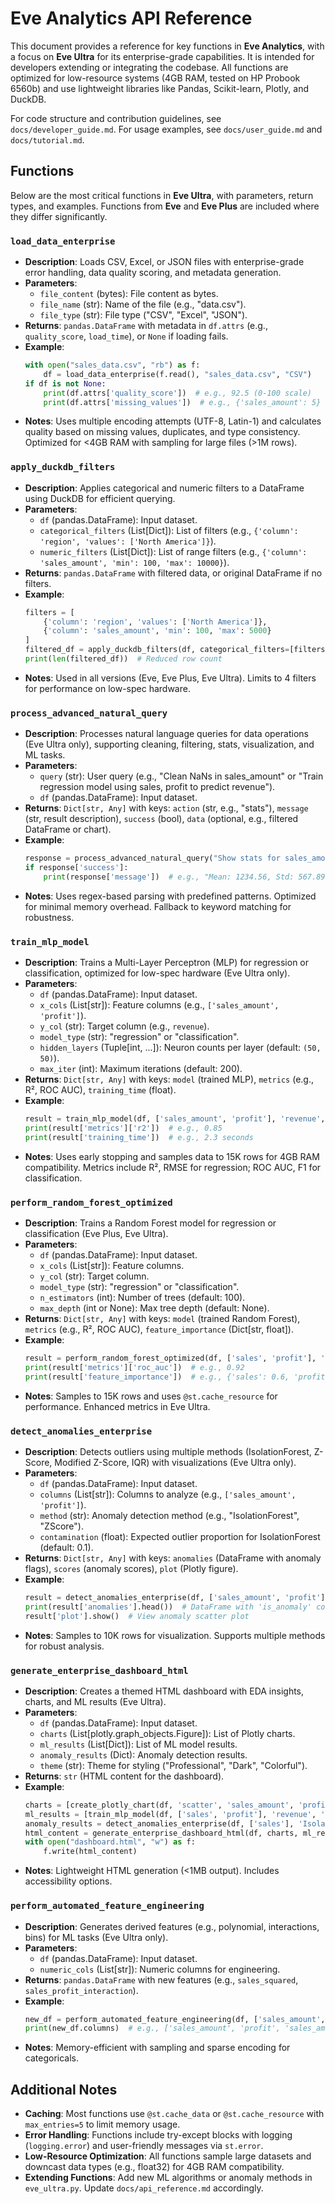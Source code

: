 # Eve Analytics API Reference

This document provides a reference for key functions in **Eve Analytics**, with a focus on **Eve Ultra** for its enterprise-grade capabilities. It is intended for developers extending or integrating the codebase. All functions are optimized for low-resource systems (4GB RAM, tested on HP Probook 6560b) and use lightweight libraries like Pandas, Scikit-learn, Plotly, and DuckDB.

For code structure and contribution guidelines, see `docs/developer_guide.md`. For usage examples, see `docs/user_guide.md` and `docs/tutorial.md`.

## Functions

Below are the most critical functions in **Eve Ultra**, with parameters, return types, and examples. Functions from **Eve** and **Eve Plus** are included where they differ significantly.

### `load_data_enterprise`
- **Description**: Loads CSV, Excel, or JSON files with enterprise-grade error handling, data quality scoring, and metadata generation.
- **Parameters**:
  - `file_content` (bytes): File content as bytes.
  - `file_name` (str): Name of the file (e.g., "data.csv").
  - `file_type` (str): File type ("CSV", "Excel", "JSON").
- **Returns**: `pandas.DataFrame` with metadata in `df.attrs` (e.g., `quality_score`, `load_time`), or `None` if loading fails.
- **Example**:
  ```python
  with open("sales_data.csv", "rb") as f:
      df = load_data_enterprise(f.read(), "sales_data.csv", "CSV")
  if df is not None:
      print(df.attrs['quality_score'])  # e.g., 92.5 (0-100 scale)
      print(df.attrs['missing_values'])  # e.g., {'sales_amount': 5}
  ```
- **Notes**: Uses multiple encoding attempts (UTF-8, Latin-1) and calculates quality based on missing values, duplicates, and type consistency. Optimized for <4GB RAM with sampling for large files (>1M rows).

### `apply_duckdb_filters`
- **Description**: Applies categorical and numeric filters to a DataFrame using DuckDB for efficient querying.
- **Parameters**:
  - `df` (pandas.DataFrame): Input dataset.
  - `categorical_filters` (List[Dict]): List of filters (e.g., `{'column': 'region', 'values': ['North America']}`).
  - `numeric_filters` (List[Dict]): List of range filters (e.g., `{'column': 'sales_amount', 'min': 100, 'max': 10000}`).
- **Returns**: `pandas.DataFrame` with filtered data, or original DataFrame if no filters.
- **Example**:
  ```python
  filters = [
      {'column': 'region', 'values': ['North America']},
      {'column': 'sales_amount', 'min': 100, 'max': 5000}
  ]
  filtered_df = apply_duckdb_filters(df, categorical_filters=[filters[0]], numeric_filters=[filters[1]])
  print(len(filtered_df))  # Reduced row count
  ```
- **Notes**: Used in all versions (Eve, Eve Plus, Eve Ultra). Limits to 4 filters for performance on low-spec hardware.

### `process_advanced_natural_query`
- **Description**: Processes natural language queries for data operations (Eve Ultra only), supporting cleaning, filtering, stats, visualization, and ML tasks.
- **Parameters**:
  - `query` (str): User query (e.g., "Clean NaNs in sales_amount" or "Train regression model using sales, profit to predict revenue").
  - `df` (pandas.DataFrame): Input dataset.
- **Returns**: `Dict[str, Any]` with keys: `action` (str, e.g., "stats"), `message` (str, result description), `success` (bool), `data` (optional, e.g., filtered DataFrame or chart).
- **Example**:
  ```python
  response = process_advanced_natural_query("Show stats for sales_amount", df)
  if response['success']:
      print(response['message'])  # e.g., "Mean: 1234.56, Std: 567.89"
  ```
- **Notes**: Uses regex-based parsing with predefined patterns. Optimized for minimal memory overhead. Fallback to keyword matching for robustness.

### `train_mlp_model`
- **Description**: Trains a Multi-Layer Perceptron (MLP) for regression or classification, optimized for low-spec hardware (Eve Ultra only).
- **Parameters**:
  - `df` (pandas.DataFrame): Input dataset.
  - `x_cols` (List[str]): Feature columns (e.g., `['sales_amount', 'profit']`).
  - `y_col` (str): Target column (e.g., `revenue`).
  - `model_type` (str): "regression" or "classification".
  - `hidden_layers` (Tuple[int, ...]): Neuron counts per layer (default: `(50, 50)`).
  - `max_iter` (int): Maximum iterations (default: 200).
- **Returns**: `Dict[str, Any]` with keys: `model` (trained MLP), `metrics` (e.g., R², ROC AUC), `training_time` (float).
- **Example**:
  ```python
  result = train_mlp_model(df, ['sales_amount', 'profit'], 'revenue', 'regression')
  print(result['metrics']['r2'])  # e.g., 0.85
  print(result['training_time'])  # e.g., 2.3 seconds
  ```
- **Notes**: Uses early stopping and samples data to 15K rows for 4GB RAM compatibility. Metrics include R², RMSE for regression; ROC AUC, F1 for classification.

### `perform_random_forest_optimized`
- **Description**: Trains a Random Forest model for regression or classification (Eve Plus, Eve Ultra).
- **Parameters**:
  - `df` (pandas.DataFrame): Input dataset.
  - `x_cols` (List[str]): Feature columns.
  - `y_col` (str): Target column.
  - `model_type` (str): "regression" or "classification".
  - `n_estimators` (int): Number of trees (default: 100).
  - `max_depth` (int or None): Max tree depth (default: None).
- **Returns**: `Dict[str, Any]` with keys: `model` (trained Random Forest), `metrics` (e.g., R², ROC AUC), `feature_importance` (Dict[str, float]).
- **Example**:
  ```python
  result = perform_random_forest_optimized(df, ['sales', 'profit'], 'deal_size', 'classification')
  print(result['metrics']['roc_auc'])  # e.g., 0.92
  print(result['feature_importance'])  # e.g., {'sales': 0.6, 'profit': 0.4}
  ```
- **Notes**: Samples to 15K rows and uses `@st.cache_resource` for performance. Enhanced metrics in Eve Ultra.

### `detect_anomalies_enterprise`
- **Description**: Detects outliers using multiple methods (IsolationForest, Z-Score, Modified Z-Score, IQR) with visualizations (Eve Ultra only).
- **Parameters**:
  - `df` (pandas.DataFrame): Input dataset.
  - `columns` (List[str]): Columns to analyze (e.g., `['sales_amount', 'profit']`).
  - `method` (str): Anomaly detection method (e.g., "IsolationForest", "ZScore").
  - `contamination` (float): Expected outlier proportion for IsolationForest (default: 0.1).
- **Returns**: `Dict[str, Any]` with keys: `anomalies` (DataFrame with anomaly flags), `scores` (anomaly scores), `plot` (Plotly figure).
- **Example**:
  ```python
  result = detect_anomalies_enterprise(df, ['sales_amount', 'profit'], 'IsolationForest', 0.1)
  print(result['anomalies'].head())  # DataFrame with 'is_anomaly' column
  result['plot'].show()  # View anomaly scatter plot
  ```
- **Notes**: Samples to 10K rows for visualization. Supports multiple methods for robust analysis.

### `generate_enterprise_dashboard_html`
- **Description**: Creates a themed HTML dashboard with EDA insights, charts, and ML results (Eve Ultra).
- **Parameters**:
  - `df` (pandas.DataFrame): Input dataset.
  - `charts` (List[plotly.graph_objects.Figure]): List of Plotly charts.
  - `ml_results` (List[Dict]): List of ML model results.
  - `anomaly_results` (Dict): Anomaly detection results.
  - `theme` (str): Theme for styling ("Professional", "Dark", "Colorful").
- **Returns**: `str` (HTML content for the dashboard).
- **Example**:
  ```python
  charts = [create_plotly_chart(df, 'scatter', 'sales_amount', 'profit')]
  ml_results = [train_mlp_model(df, ['sales', 'profit'], 'revenue', 'regression')]
  anomaly_results = detect_anomalies_enterprise(df, ['sales'], 'IsolationForest')
  html_content = generate_enterprise_dashboard_html(df, charts, ml_results, anomaly_results, 'Professional')
  with open("dashboard.html", "w") as f:
      f.write(html_content)
  ```
- **Notes**: Lightweight HTML generation (<1MB output). Includes accessibility options.

### `perform_automated_feature_engineering`
- **Description**: Generates derived features (e.g., polynomial, interactions, bins) for ML tasks (Eve Ultra only).
- **Parameters**:
  - `df` (pandas.DataFrame): Input dataset.
  - `numeric_cols` (List[str]): Numeric columns for engineering.
- **Returns**: `pandas.DataFrame` with new features (e.g., `sales_squared`, `sales_profit_interaction`).
- **Example**:
  ```python
  new_df = perform_automated_feature_engineering(df, ['sales_amount', 'profit'])
  print(new_df.columns)  # e.g., ['sales_amount', 'profit', 'sales_amount_squared']
  ```
- **Notes**: Memory-efficient with sampling and sparse encoding for categoricals.

## Additional Notes
- **Caching**: Most functions use `@st.cache_data` or `@st.cache_resource` with `max_entries=5` to limit memory usage.
- **Error Handling**: Functions include try-except blocks with logging (`logging.error`) and user-friendly messages via `st.error`.
- **Low-Resource Optimization**: All functions sample large datasets and downcast data types (e.g., float32) for 4GB RAM compatibility.
- **Extending Functions**: Add new ML algorithms or anomaly methods in `eve_ultra.py`. Update `docs/api_reference.md` accordingly.
